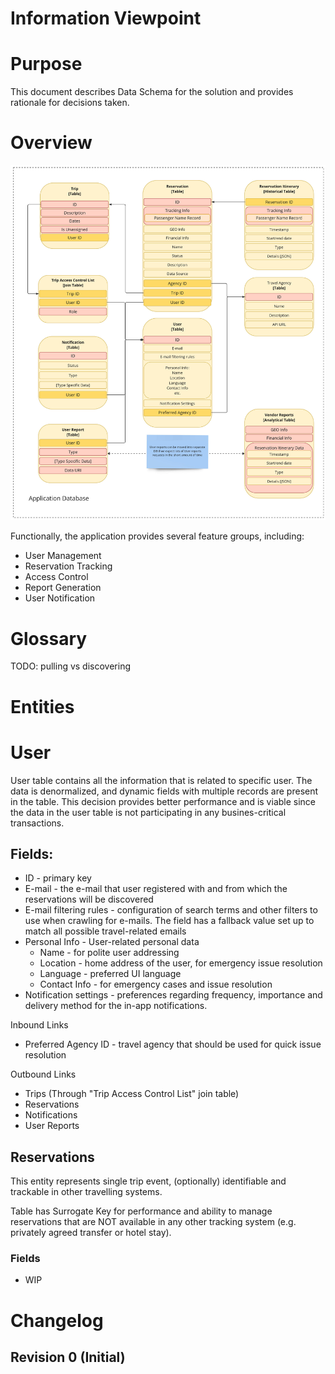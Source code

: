 # Information Viewpoint

# Purpose

This document describes Data Schema for the solution and provides rationale for
decisions taken.

# Overview

![Data Schema](./images/information_viewpoint_1.jpg)

Functionally, the application provides several feature groups, including:

- User Management
- Reservation Tracking
- Access Control
- Report Generation
- User Notification

# Glossary

TODO: pulling vs discovering

# Entities

# User

User table contains all the information that is related to specific user.
The data is denormalized, and dynamic fields with multiple records are present
in the table. This decision provides better performance and is viable since
the data in the user table is not participating in any busines-critical
transactions.

## Fields:

- ID - primary key
- E-mail - the e-mail that user registered with and from which the reservations
  will be discovered
- E-mail filtering rules - configuration of search terms and other filters to
  use when crawling for e-mails. The field has a fallback value set up to match
  all possible travel-related emails
- Personal Info - User-related personal data
  - Name - for polite user addressing
  - Location - home address of the user, for emergency issue resolution
  - Language - preferred UI language
  - Contact Info - for emergency cases and issue resolution
- Notification settings - preferences regarding frequency, importance and
  delivery method for the in-app notifications.

Inbound Links
- Preferred Agency ID - travel agency that should be used for quick issue
  resolution

Outbound Links
- Trips (Through "Trip Access Control List" join table)
- Reservations
- Notifications
- User Reports

## Reservations

This entity represents single trip event, (optionally) identifiable and
trackable in other travelling systems.

Table has Surrogate Key for performance and ability to manage reservations that
are NOT available in any other tracking system (e.g. privately agreed transfer
or hotel stay).

### Fields
- WIP

# Changelog

## Revision 0 (Initial)
